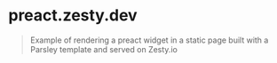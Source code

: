 # preact.zesty.dev

> Example of rendering a preact widget in a static page built with a Parsley template and served on Zesty.io
